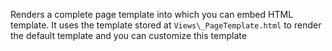 ﻿Renders a complete page template into which you can embed HTML template. It uses the template stored at `Views\_PageTemplate.html` to render the default template and you can customize this template
